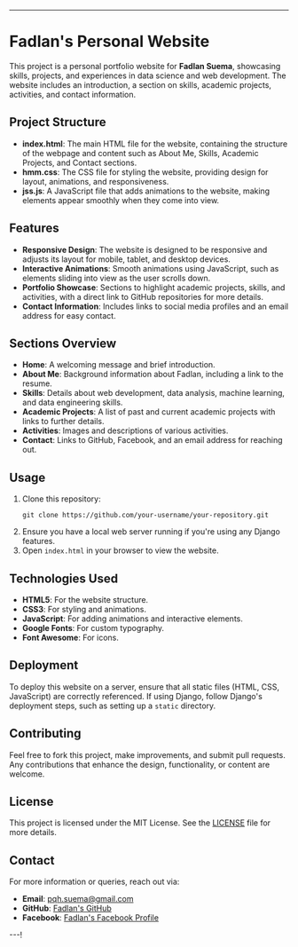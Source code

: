 

---

# Fadlan's Personal Website

This project is a personal portfolio website for **Fadlan Suema**, showcasing skills, projects, and experiences in data science and web development. The website includes an introduction, a section on skills, academic projects, activities, and contact information.

## Project Structure

- **index.html**: The main HTML file for the website, containing the structure of the webpage and content such as About Me, Skills, Academic Projects, and Contact sections.
- **hmm.css**: The CSS file for styling the website, providing design for layout, animations, and responsiveness.
- **jss.js**: A JavaScript file that adds animations to the website, making elements appear smoothly when they come into view.

## Features

- **Responsive Design**: The website is designed to be responsive and adjusts its layout for mobile, tablet, and desktop devices.
- **Interactive Animations**: Smooth animations using JavaScript, such as elements sliding into view as the user scrolls down.
- **Portfolio Showcase**: Sections to highlight academic projects, skills, and activities, with a direct link to GitHub repositories for more details.
- **Contact Information**: Includes links to social media profiles and an email address for easy contact.

## Sections Overview

- **Home**: A welcoming message and brief introduction.
- **About Me**: Background information about Fadlan, including a link to the resume.
- **Skills**: Details about web development, data analysis, machine learning, and data engineering skills.
- **Academic Projects**: A list of past and current academic projects with links to further details.
- **Activities**: Images and descriptions of various activities.
- **Contact**: Links to GitHub, Facebook, and an email address for reaching out.

## Usage

1. Clone this repository:
   ```
   git clone https://github.com/your-username/your-repository.git
   ```
2. Ensure you have a local web server running if you're using any Django features.
3. Open `index.html` in your browser to view the website.

## Technologies Used

- **HTML5**: For the website structure.
- **CSS3**: For styling and animations.
- **JavaScript**: For adding animations and interactive elements.
- **Google Fonts**: For custom typography.
- **Font Awesome**: For icons.

## Deployment

To deploy this website on a server, ensure that all static files (HTML, CSS, JavaScript) are correctly referenced. If using Django, follow Django's deployment steps, such as setting up a `static` directory.

## Contributing

Feel free to fork this project, make improvements, and submit pull requests. Any contributions that enhance the design, functionality, or content are welcome.

## License

This project is licensed under the MIT License. See the [LICENSE](LICENSE) file for more details.

## Contact

For more information or queries, reach out via:
- **Email**: pqh.suema@gmail.com
- **GitHub**: [Fadlan's GitHub](https://github.com/phqsuema123)
- **Facebook**: [Fadlan's Facebook Profile](https://web.facebook.com/profile.php?id=100089751685266)

---!
